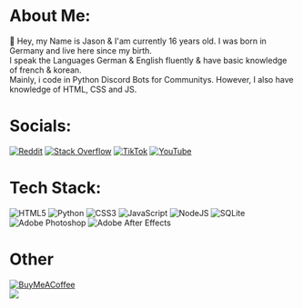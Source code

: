 # About Me:
👋 Hey, my Name is Jason & I'am currently 16 years old. I was born in Germany and live here since my birth.<br>I speak the Languages German & English fluently & have basic knowledge of french & korean.<br>Mainly, i code in Python Discord Bots for Communitys. However, I also have knowledge of HTML, CSS and JS.

# Socials:
[![Reddit](https://img.shields.io/badge/Reddit-%23FF4500.svg?logo=Reddit&logoColor=white)](https://reddit.com/user/just_jasxn) [![Stack Overflow](https://img.shields.io/badge/-Stackoverflow-FE7A16?logo=stack-overflow&logoColor=white)](https://stackoverflow.com/users/20842686) [![TikTok](https://img.shields.io/badge/TikTok-%23000000.svg?logo=TikTok&logoColor=white)](https://tiktok.com/@just.jasxn) [![YouTube](https://img.shields.io/badge/YouTube-%23FF0000.svg?logo=YouTube&logoColor=white)](https://youtube.com/c/UCiEnLkO854QXbqRukSFWXkw) 

# Tech Stack:
![HTML5](https://img.shields.io/badge/html5-%23E34F26.svg?style=for-the-badge&logo=html5&logoColor=white) ![Python](https://img.shields.io/badge/python-3670A0?style=for-the-badge&logo=python&logoColor=ffdd54) ![CSS3](https://img.shields.io/badge/css3-%231572B6.svg?style=for-the-badge&logo=css3&logoColor=white) ![JavaScript](https://img.shields.io/badge/javascript-%23323330.svg?style=for-the-badge&logo=javascript&logoColor=%23F7DF1E) ![NodeJS](https://img.shields.io/badge/node.js-6DA55F?style=for-the-badge&logo=node.js&logoColor=white) ![SQLite](https://img.shields.io/badge/sqlite-%2307405e.svg?style=for-the-badge&logo=sqlite&logoColor=white) ![Adobe Photoshop](https://img.shields.io/badge/adobephotoshop-%2331A8FF.svg?style=for-the-badge&logo=adobephotoshop&logoColor=white) ![Adobe After Effects](https://img.shields.io/badge/Adobe%20After%20Effects-9999FF.svg?style=for-the-badge&logo=Adobe%20After%20Effects&logoColor=white)


# Other
[![BuyMeACoffee](https://img.shields.io/badge/Buy%20Me%20a%20Coffee-ffdd00?style=for-the-badge&logo=buy-me-a-coffee&logoColor=black)](https://buymeacoffee.com/revecntw)<br>[![](https://visitcount.itsvg.in/api?id=Reve5&label=Profile%20Views&color=6&icon=5&pretty=true)](https://visitcount.itsvg.in)
